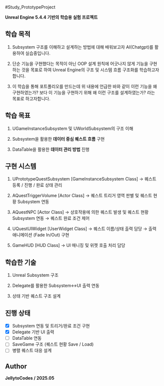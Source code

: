 #Study_PrototypeProject

**Unreal Engine 5.4.4 기반의 학습용 실험 프로젝트**

## 학습 목적
1. Subsystem 구조를 이해하고 설계하는 방법에 대해 배워보고자 AI(Chatgpt)를 활용하여 실습중입니다.
  
2. 단순 기능을 구현했다는 목적이 아닌 OOP 설계 원칙에 어긋나지 않게 기능을 구현하는 것을 목표로 하여
   Unreal Engine의 구조 및 시스템 흐름 구조화를 학습하고자 합니다.

3. 이 학습을 통해 포트폴리오를 만드는데 위 내용에 언급한 바와 같이 이런 기능을 왜 구현하였는가?
   보다 이 기능을 구현하기 위해 왜 이런 구조를 설계하였는가? 라는 목표로 하고자합니다.

## 학습 목표
1. UGameInstanceSubsystem 및 UWorldSubsystem의 구조 이해

2. Subsystem을 활용한 **데이터 중심 퀘스트 흐름** 구현

3. DataTable을 활용한 **데이터 관리 방법** 진행

## 구현 시스템

1. UPrototypeQuestSubsystem [GameInstanceSubsystem Class]
→ 퀘스트 등록 / 진행 / 완료 상태 관리

2. AQuestTriggerVolume [Actor Class]
→ 퀘스트 트리거 영역 판별 및 퀘스트 현황 Subsystem 연동

3. AQuestNPC [Actor Class]
→ 상호작용에 의한 퀘스트 발생 및 퀘스트 현황 Subsystem 연동
→ 퀘스트 완료 조건 제어
 
4. UQuestUIWidget [UserWidget Class]
→ 퀘스트 이름/상태 출력 담당
→ 출력 애니메이션 (Fade In/Out) 구현

5. GameHUD [HUD Class]
→ UI 매니징 및 위젯 호출 처리 담당

## 학습한 기술
1. Unreal Subsystem 구조
    
2. Delegate를 활용한 Subsystem↔UI 출력 연동

3. 상태 기반 퀘스트 구조 설계

## 진행 상태
 - [X] Subsystem 연동 및 트리거/완료 조건 구현
 - [X] Delegate 기반 UI 출력
 - [ ] DataTable 연동
 - [ ] SaveGame 구조 (퀘스트 현황 Save / Load)
 - [ ] 병렬 퀘스트 대응 설계

## Author
   **JellytoCodes / 2025.05**
